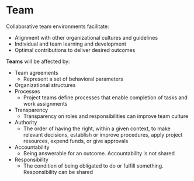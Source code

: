 # Team

Collaborative team environments facilitate:

* Alignment with other organizational cultures and guidelines
* Individual and team learning and development
* Optimal contributions to deliver desired outcomes

**Teams** will be affected by:

* Team agreements
  * Represent a set of behavioral parameters
* Organizational structures
* Processes
  * Project teams define processes that enable completion of tasks and work
assignments
* Transparency
  * Transparency on roles and responsibilities can improve team culture
* Authority
  * The order of having the right, within a given context, to make relevant
decisions, establish or improve procedures, apply project resources, expend
funds, or give approvals
* Accountability
  * Being answerable for an outcome. Accountability is not shared
* Responsibility
  * The condition of being obligated to do or fulfill something. Responsibility
can be shared